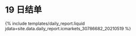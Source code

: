 # 19 日结单

{% include  templates/daily_report.liquid jdata=site.data.daily_report.icmarkets_30786682_20210519 %}